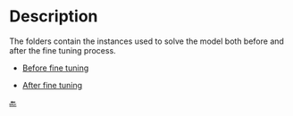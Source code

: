 # Description

The folders contain the instances used to solve the model both before and after the fine tuning process.


- [Before fine tuning]()

- [After fine tuning]()


[🔙](https://github.com/Fepeder/PhD_Thesis_Data/tree/main/Chapter%202/OPERATIONAL%20LEVEL/)

